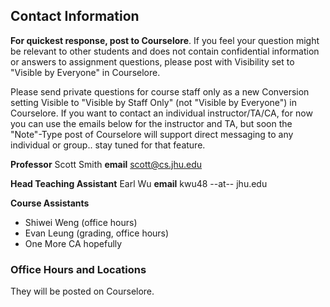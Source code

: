 ## Contact Information

**For quickest response, post to Courselore**.
If you feel your question might be relevant to other students and does not contain confidential information or answers to assignment questions, please post with Visibility set to "Visible by Everyone" in Courselore.

Please send private questions for course staff only as a new Conversion setting Visible to "Visible by Staff Only" (not "Visible by Everyone") in Courselore.  If you want to contact an individual instructor/TA/CA, for now you can use the emails below for the instructor and TA, but soon the "Note"-Type post of Courselore will support direct messaging to any individual or group.. stay tuned for that feature.

**Professor** Scott Smith
**email** [scott@cs.jhu.edu](mailto:scott@cs.jhu.edu)

**Head Teaching Assistant** Earl Wu
**email** kwu48 --at-- jhu.edu

**Course Assistants**

* Shiwei Weng (office hours)
* Evan Leung (grading, office hours)
* One More CA hopefully

### Office Hours and Locations

They will be posted on Courselore.

